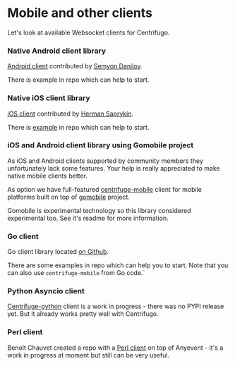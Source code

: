 # Mobile and other clients

Let's look at available Websocket clients for Centrifugo.

### Native Android client library

[Android client](https://github.com/centrifugal/centrifuge-android) contributed by [Semyon Danilov](https://github.com/SammyVimes).

There is example in repo which can help to start.

### Native iOS client library

[iOS client](https://github.com/centrifugal/centrifuge-ios) contributed by [Herman Saprykin](https://github.com/mogol).

There is [example](https://github.com/centrifugal/centrifuge-ios/tree/develop/Example) in repo which can help to start.

### iOS and Android client library using Gomobile project

As iOS and Android clients supported by community members they unfortunately lack some 
features. Your help is really appreciated to make native mobile clients better.

As option we have full-featured [centrifuge-mobile](https://github.com/centrifugal/centrifuge-mobile) client for mobile platforms built on top of [gomobile]() project. 

Gomobile is experimental technology so this library considered experimental too. See it's readme for more information.

### Go client

Go client library located [on Github](https://github.com/centrifugal/centrifuge-go).

There are some examples in repo which can help you to start. Note that you can also use `centrifuge-mobile` from Go code.`

### Python Asyncio client

[Centrifuge-python](https://github.com/centrifugal/centrifuge-python) client is a work in progress - there was no PYPI release yet. But it already works pretty well with Centrifugo.

### Perl client

Benoît Chauvet created a repo with a [Perl client](https://github.com/Orabig/centrifugo-perl-client) on top of Anyevent - it's a work in progress at moment but still can be very useful.


